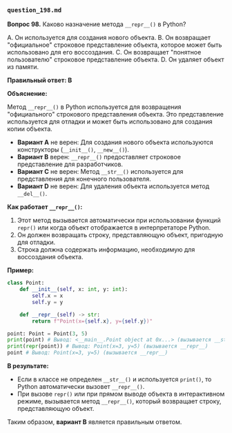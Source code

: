 ### `question_198.md`

**Вопрос 98.** Каково назначение метода `__repr__()` в Python?

A.  Он используется для создания нового объекта.
B.  Он возвращает "официальное" строковое представление объекта, которое может быть использовано для его воссоздания.
C.  Он возвращает "понятное пользователю" строковое представление объекта.
D.  Он удаляет объект из памяти.

**Правильный ответ: B**

**Объяснение:**

Метод `__repr__()` в Python используется для возвращения "официального" строкового представления объекта. Это представление используется для отладки и может быть использовано для создания копии объекта.

*   **Вариант A** не верен: Для создания нового объекта используются конструкторы (`__init__()`, `__new__()`).
*   **Вариант B** верен: `__repr__()` предоставляет строковое представление для разработчиков.
*   **Вариант C** не верен: Метод `__str__()` используется для представления для конечного пользователя.
*   **Вариант D** не верен: Для удаления объекта используется метод `__del__()`.

**Как работает `__repr__()`:**

1.  Этот метод вызывается автоматически при использовании функций `repr()` или когда объект отображается в интерпретаторе Python.
2.  Он должен возвращать строку, представляющую объект, пригодную для отладки.
3.  Строка должна содержать информацию, необходимую для воссоздания объекта.

**Пример:**

```python
class Point:
    def __init__(self, x: int, y: int):
        self.x = x
        self.y = y

    def __repr__(self) -> str:
        return f"Point(x={self.x}, y={self.y})"

point: Point = Point(3, 5)
print(point) # Вывод: <__main__.Point object at 0x...> (вызывается __str__, если не определён, то __repr__)
print(repr(point)) # Вывод: Point(x=3, y=5) (вызывается __repr__)
point # Вывод: Point(x=3, y=5) (вызывается __repr__)
```

**В результате:**
* Если в классе не определен `__str__()` и используется `print()`, то Python автоматически вызовет `__repr__()`.
*   При вызове `repr()` или при прямом выводе объекта в интерактивном режиме, вызывается метод `__repr__()`, который возвращает строку, представляющую объект.

Таким образом, **вариант B** является правильным ответом.
